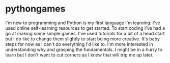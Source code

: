 # pythongames

I'm new to programming and Python is my first language I'm learning. I've used online self-learning resources to get started. To start coding I've had a go at making some simple games. I've used tutorials for a bit of a head start but I do like to change them slightly to start being more creative. It's baby steps for now as I can't do everything I'd like to. I'm more interested in understanding why and grasping the fundamentals. I might be in a hurry to learn but I don't want to cut corners as I know that will trip me up later.
